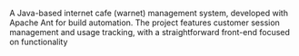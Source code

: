 A Java-based internet cafe (warnet) management system, developed with Apache Ant for build automation. The project features customer session management and usage tracking, with a straightforward front-end focused on functionality
